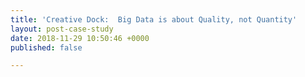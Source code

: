 ```yaml
---
title: 'Creative Dock:  Big Data is about Quality, not Quantity'
layout: post-case-study
date: 2018-11-29 10:50:46 +0000
published: false

---
```

